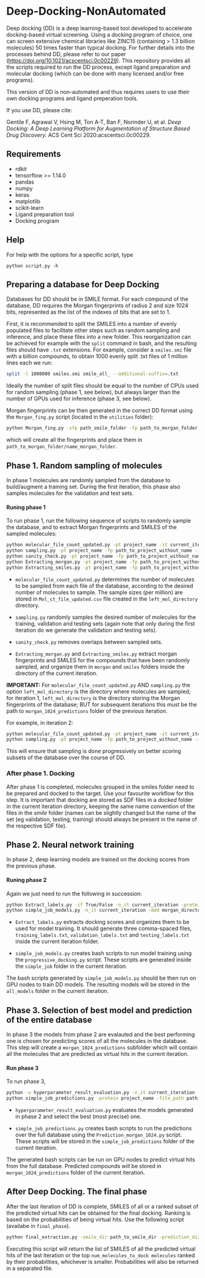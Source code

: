 # Deep-Docking-NonAutomated

Deep docking (DD) is a deep learning-based tool developed to accelerate docking-based virtual screening. Using a docking program of choice, one can screen extensive chemical libraries like ZINC15 (containing > 1.3 billion molecules) 50 times faster than typical docking. For further details into the processes behind DD, please refer to our paper (https://doi.org/10.1021/acscentsci.0c00229). This repository provides all the scripts required to run the DD process, except ligand preparation and molecular docking (which can be done with many licensed and/or free programs).

This version of DD is non-automated and thus requires users to use their own docking programs and ligand preperation tools. 

If you use DD, please cite:

Gentile F, Agrawal V, Hsing M, Ton A-T, Ban F, Norinder U, et al. *Deep Docking: A Deep Learning Platform for Augmentation of Structure Based Drug Discovery.* ACS Cent Sci 2020:acscentsci.0c00229.

## Requirements
* rdkit
* tensorflow >= 1.14.0
* pandas
* numpy
* keras
* matplotlib
* scikit-learn
* Ligand preparation tool
* Docking program

## Help
For help with the options for a specific script, type

```
python script.py -h
```


## Preparing a database for Deep Docking
Databases for DD should be in SMILE format. For each compound of the database, DD requires the Morgan fingerprints of radius 2 and size 1024 bits, represented as the list of the indexes of bits that are set to 1. 

First, it is recommended to split the SMILES into a number of evenly populated files to facilitate other steps such as random sampling and inference, and place these files into a new folder. This reorganization can be achieved for example with the `split` command in bash, and the resulting files should have `.txt` extensions. For example, consider a `smiles.smi` file with a billion compounds, to obtain 1000 evenly split .txt files of 1 million lines each we run:

```bash
split -l 1000000 smiles.smi smile_all_ --additional-suffix=.txt
```

Ideally the number of split files should be equal to the number of CPUs used for random sampling (phase 1, see below), but always larger than the number of GPUs used for inference (phase 3, see below). 

Morgan fingerprints can be then generated in the correct DD format using the `Morgan_fing.py` script (located in the `utilities` folder):

```bash
python Morgan_fing.py -sfp path_smile_folder -fp path_to_morgan_folder -fn name_morgan_folder -tp num_cpus
```
which will create all the fingerprints and place them in `path_to_morgan_folder/name_morgan_folder`.


## Phase 1. Random sampling of molecules
In phase 1 molecules are randomly sampled from the database to build/augment a training set. During the first iteration, this phase also samples molecules for the validation and test sets.

#### Runing phase 1
To run phase 1, run the following sequence of scripts to randomly sample the database, and to extract Morgan fingerprints and SMILES of the sampled molecules:

```bash
python molecular_file_count_updated.py -pt project_name -it current_iteration -cdd left_mol_directory -t_pos num_cpus -t_samp molecules_to_dock
python sampling.py -pt project_name -fp path_to_project_without_name -it current_iteration -dd left_mol_directory -t_pos total_processors -tr_sz train_size -vl_sz val_size
python sanity_check.py -pt project_name -fp path_to_project_without_name -it current_iteration
python Extracting_morgan.py -pt project_name -fp path_to_project_without_name -it current_iteration -md morgan_directory -t_pos total_processors
python Extracting_smiles.py -pt project_name -fp path_to_project_without_name -it current_iteration -fn 0 -smd smile_directory -sd NA -t_pos num_cpus -if True/False
```

* `molecular_file_count_updated.py` determines the number of molecules to be sampled from each file of the database, according to the desired number of molecules to sample. The sample sizes (per million) are stored in `Mol_ct_file_updated.csv` file created in the `left_mol_directory` directory.

* `sampling.py` randomly samples the desired number of molecules for the training, validation and testing sets (again note that only during the first iteration do we generate the validation and testing sets). 

* `sanity_check.py` removes overlaps between sampled sets.

* `Extracting_morgan.py` and `Extracting_smiles.py` extract morgan fingerprints and SMILES for the compounds that have been randomly sampled, and organize them in `morgan` and `smiles` folders inside the directory of the current iteration.

**IMPORTANT:** For `molecular_file_count_updated.py` AND `sampling.py` the option `left_mol_directory` is the directory where molecules are sampled; for iteration 1, `left_mol_directory` is the directory storing the Morgan fingerprints of the database; BUT for subsequent iterations this must be the path to `morgan_1024_predictions` folder of the previous iteration.

For example, in iteration 2:

```bash
python molecular_file_count_updated.py -pt project_name -it current_iteration -cdd /path_to_project/project_name/iteration_1/morgan_1024_predictions -t_pos num_cpus -t_samp molecules_to_dock
python sampling.py -pt project_name -fp path_to_project_without_name -it current_iteration -dd /path_to_project/project_name/iteration_1/morgan_1024_predictions -t_pos total_processors -tr_sz train_size -vl_sz val_size
```
This will ensure that sampling is done progressively on better scoring subsets of the database over the course of DD.

### After phase 1. Docking
After phase 1 is completed, molecules grouped in the smiles folder need to be prepared and docked to the target. Use your favourite workflow for this step. It is important that docking are stored as SDF files in a *docked* folder in the current iteration directory, keeping the same name convention of the files in the *smile* folder (names can be slightly changed but the name of the set (eg validation, testing, training) should always be present in the name of the respective SDF file).


## Phase 2. Neural network training
In phase 2, deep learning models are trained on the docking scores from the previous phase.

#### Runing phase 2
Again we just need to run the following in succession:
```bash
python Extract_labels.py -if True/False -n_it current_iteration -protein project_name -file_path path_to_project_without_name -t_pos num_cpus -score score_keyword
python simple_job_models.py -n_it current_iteration -mdd morgan_directory -time 00-04:00 -file_path project_path -nhp num_hyperparameters -titr total_iterations -n_mol num_molecules --percent_first_mols percent_first_molecules -ct cutoff_threshold --percent_last_mols percent_last_mols
```
* `Extract_labels.py` extracts docking scores and organizes them to be used for model training. It should generate three comma-spaced files, `training_labels.txt`, `validation_labels.txt` and `testing_labels.txt` inside the current iteration folder.

* `simple_job_models.py` creates bash scripts to run model training using the `progressive_docking.py` script. These scripts are generated inside the `simple_job` folder in the current iteration.

The bash scripts generated by `simple_job_models.py` should be then run on GPU nodes to train DD models. The resulting models will be stored in the `all_models` folder in the current iteration.


## Phase 3. Selection of best model and prediction of the entire database
In phase 3 the models from phase 2 are evalauted and the best performing one is chosen for predicting scores of all the molecules in the database. This step will create a `morgan_1024_predictions` subfolder which will contain all the molecules that are predicted as virtual hits in the current iteration.

#### Run phase 3
To run phase 3, 

```bash
python -u hyperparameter_result_evaluation.py -n_it current_iteration --data_path project_path -mdd morgan_directory -n_mol num_molecules
python simple_job_predictions.py -protein project_name -file_path path_to_project_without_name -n_it current_iteration -mdd morgan_directory

```

* `hyperparameter_result_evaluation.py` evaluates the models generated in phase 2 and select the best (most precise) one.

* `simple_job_predictions.py` creates bash scripts to run the predictions over the full database using the `Prediction_morgan_1024.py` script. These scripts will be stored in the `simple_job_predictions` folder of the current iteration.

The generated bash scripts can be run on GPU nodes to predict virtual hits from the full database. Predicted compounds will be stored in `morgan_1024_predictions` folder of the current iteration.


## After Deep Docking. The final phase
After the last iteration of DD is complete, SMILES of all or a ranked subset of the predicted virtual hits can be obtained for the final docking. Ranking is based on the probabilities of being virtual hits. Use the following script (availabe in `final_phase`).

```bash
python final_extraction.py -smile_dir path_to_smile_dir -prediction_dir path_to_predictions_last_iter -processors n_cpus -mols_to_dock num_molecules_to_dock
```

Executing this script will return the list of SMILES of all the predicted virtual hits of the last iteration or the top `num_molecules_to_dock molecules` ranked by their probabilities, whichever is smaller. Probabilities will also be returned in a separated file.
